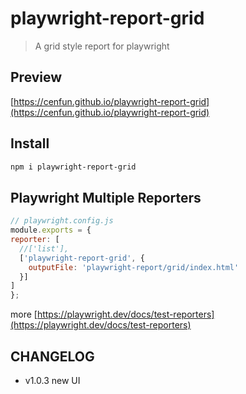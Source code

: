 # playwright-report-grid
> A grid style report for playwright

## Preview
[https://cenfun.github.io/playwright-report-grid](https://cenfun.github.io/playwright-report-grid)

## Install
```sh
npm i playwright-report-grid
```

## Playwright Multiple Reporters
```js
// playwright.config.js
module.exports = {
reporter: [
  //['list'],
  ['playwright-report-grid', {  
    outputFile: 'playwright-report/grid/index.html'
  }]
]
};
```
more [https://playwright.dev/docs/test-reporters](https://playwright.dev/docs/test-reporters)

## CHANGELOG

* v1.0.3 new UI